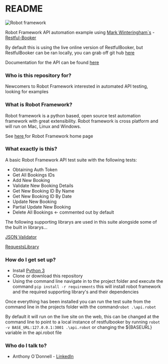 # README #

![Robot framework](https://upload.wikimedia.org/wikipedia/commons/thumb/e/e4/Robot-framework-logo.png/250px-Robot-framework-logo.png)

Robot Framework API automation example using [Mark Winteringham`s](https://twitter.com/2bittester) -  [Restful-Booker](https://restful-booker.herokuapp.com/)

By default this is using the live online version of RestfulBooker, but RestfulBooker can be ran locally, you can grab off git hub [here](https://github.com/mwinteringham/restful-booker)

Documentation for the API can be found [here](https://restful-booker.herokuapp.com/apidoc/index.html)

### Who is this repository for? ###

Newcomers to Robot Framework interested in automated API testing, looking for examples

### What is Robot Framework? ###

Robot framework is a python based, open source test automation framework with great extensibility. Robot framework is cross platform and will run on Mac, Linux and Windows. 

See [here ](https://robotframework.org/)for Robot Framework home page


### What exactly is this? ###

A basic Robot Framework API test suite with the following tests:

* Obtaining Auth Token
* Get All Bookings IDs
* Add New Booking
* Validate New Booking Details
* Get New Booking ID By Name
* Get New Booking ID By Date
* Update New Booking
* Partial Update New Booking
* Delete All Bookings <- commented out by default

The following supporting librarys are used in this suite alongside some of the built in librarys...

[JSON Validator](https://github.com/peterservice-rnd/robotframework-jsonvalidator)

[RequestsLibrary](https://github.com/bulkan/robotframework-requests)



### How do I get set up? ###

* Install [Python 3](https://python.org/)
* Clone or download this repository
* Using the command line navigate in to the project folder and execute the command ```pip install -r requirements``` this will install robot framework and the required supporting library's and their dependencies

Once everything has been installed you can run the test suite from the command line in the projects folder with the command```robot .\api.robot``` 

By default it will run on the live site on the web, this can be changed at the command line to point to a local instance of restfulbooker by running ```robot -v BASE_URL:127.0.0.1:3001 .\api.robot``` or changing the ${BASEURL} variable in the api.robot file


### Who do I talk to? ###

* Anthony O`Donnell - [LinkedIn](https://www.linkedin.com/in/anthonyodonnell)
